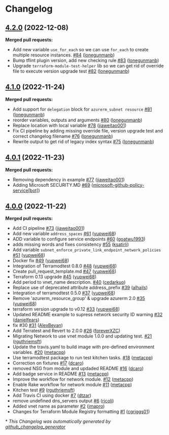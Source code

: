 # Changelog

## [4.2.0](https://github.com/Azure/terraform-azurerm-network/tree/4.2.0) (2022-12-08)

**Merged pull requests:**

- Add new variable `use_for_each` so we can use `for_each` to create multiple resource instances. [\#84](https://github.com/Azure/terraform-azurerm-network/pull/84) ([lonegunmanb](https://github.com/lonegunmanb))
- Bump tflint plugin version, add new checking rule [\#83](https://github.com/Azure/terraform-azurerm-network/pull/83) ([lonegunmanb](https://github.com/lonegunmanb))
- Upgrade `terraform-module-test-helper` lib so we can get rid of override file to execute version upgrade test [\#82](https://github.com/Azure/terraform-azurerm-network/pull/82) ([lonegunmanb](https://github.com/lonegunmanb))

## [4.1.0](https://github.com/Azure/terraform-azurerm-network/tree/4.1.0) (2022-11-24)

**Merged pull requests:**

- Add support for `delegation` block for `azurerm_subnet resource` [\#81](https://github.com/Azure/terraform-azurerm-network/pull/81) ([lonegunmanb](https://github.com/lonegunmanb))
- reorder variables, outputs and arguments [\#80](https://github.com/Azure/terraform-azurerm-network/pull/80) ([lonegunmanb](https://github.com/lonegunmanb))
- Replace location with local variable [\#78](https://github.com/Azure/terraform-azurerm-network/pull/78) ([jiaweitao001](https://github.com/jiaweitao001))
- Fix CI pipeline by adding missing override file, version upgrade test and correct changelog filename [\#76](https://github.com/Azure/terraform-azurerm-network/pull/76) ([lonegunmanb](https://github.com/lonegunmanb))
- Rewrite output to get rid of legacy index syntax [\#75](https://github.com/Azure/terraform-azurerm-network/pull/75) ([lonegunmanb](https://github.com/lonegunmanb))

## [4.0.1](https://github.com/Azure/terraform-azurerm-network/tree/4.0.1) (2022-11-23)

**Merged pull requests:**

- Removing dependency in example [\#77](https://github.com/Azure/terraform-azurerm-network/pull/77) ([jiaweitao001](https://github.com/jiaweitao001))
- Adding Microsoft SECURITY.MD [\#69](https://github.com/Azure/terraform-azurerm-network/pull/69) ([microsoft-github-policy-service[bot]](https://github.com/apps/microsoft-github-policy-service))

## [4.0.0](https://github.com/Azure/terraform-azurerm-network/tree/4.0.0) (2022-11-22)

**Merged pull requests:**

- Add CI pipeline [\#73](https://github.com/Azure/terraform-azurerm-network/pull/73) ([jiaweitao001](https://github.com/jiaweitao001))
- Add new variable `address_spaces` [\#61](https://github.com/Azure/terraform-azurerm-network/pull/61) ([yupwei68](https://github.com/yupwei68))
- ADD variable to configure service endpoints [\#60](https://github.com/Azure/terraform-azurerm-network/pull/60) ([goatwu1993](https://github.com/goatwu1993))
- adds missing words and fixes consistency [\#55](https://github.com/Azure/terraform-azurerm-network/pull/55) ([ksatirli](https://github.com/ksatirli))
- Add variable `subnet_enforce_private_link_endpoint_network_policies` [\#51](https://github.com/Azure/terraform-azurerm-network/pull/51) ([yupwei68](https://github.com/yupwei68))
- Docker fix [\#49](https://github.com/Azure/terraform-azurerm-network/pull/49) ([yupwei68](https://github.com/yupwei68))
- Integration of Terramodtest 0.8.0 [\#48](https://github.com/Azure/terraform-azurerm-network/pull/48) ([yupwei68](https://github.com/yupwei68))
- Create pull\_request\_template.md [\#47](https://github.com/Azure/terraform-azurerm-network/pull/47) ([yupwei68](https://github.com/yupwei68))
- Terraform 0.13 upgrade [\#45](https://github.com/Azure/terraform-azurerm-network/pull/45) ([yupwei68](https://github.com/yupwei68))
- Add period to vnet\_name description. [\#40](https://github.com/Azure/terraform-azurerm-network/pull/40) ([cedarkuo](https://github.com/cedarkuo))
- Replace use of deprecated attribute address\_prefix [\#39](https://github.com/Azure/terraform-azurerm-network/pull/39) ([alhails](https://github.com/alhails))
- Integration of terramodtest 0.5.0 [\#37](https://github.com/Azure/terraform-azurerm-network/pull/37) ([yupwei68](https://github.com/yupwei68))
- Remove 'azurerm\_resource\_group' & upgrade azurerm 2.0 [\#35](https://github.com/Azure/terraform-azurerm-network/pull/35) ([yupwei68](https://github.com/yupwei68))
- terraform version upgrade to v0.12 [\#33](https://github.com/Azure/terraform-azurerm-network/pull/33) ([yupwei68](https://github.com/yupwei68))
- Updated README example to supress network security ID warning [\#32](https://github.com/Azure/terraform-azurerm-network/pull/32) ([danielfears](https://github.com/danielfears))
- fix \#30 [\#31](https://github.com/Azure/terraform-azurerm-network/pull/31) ([AlexBevan](https://github.com/AlexBevan))
- Add Terratest and Revert to 2.0.0 [\#26](https://github.com/Azure/terraform-azurerm-network/pull/26) ([foreverXZC](https://github.com/foreverXZC))
- Migrating Network to use vnet module 1.0.0 and updating test. [\#21](https://github.com/Azure/terraform-azurerm-network/pull/21) ([rguthriemsft](https://github.com/rguthriemsft))
- Update the travis.yaml to build image with pre-defined environment variables. [\#20](https://github.com/Azure/terraform-azurerm-network/pull/20) ([metacpp](https://github.com/metacpp))
- Use terramodtest package to run test kitchen tasks. [\#18](https://github.com/Azure/terraform-azurerm-network/pull/18) ([metacpp](https://github.com/metacpp))
- Correction on fixtures [\#17](https://github.com/Azure/terraform-azurerm-network/pull/17) ([dcaro](https://github.com/dcaro))
- removed NSG from module and updaded README [\#16](https://github.com/Azure/terraform-azurerm-network/pull/16) ([dcaro](https://github.com/dcaro))
- Add badge service in README [\#13](https://github.com/Azure/terraform-azurerm-network/pull/13) ([metacpp](https://github.com/metacpp))
- Improve the workflow for network module. [\#12](https://github.com/Azure/terraform-azurerm-network/pull/12) ([metacpp](https://github.com/metacpp))
- Enable Rake workflow for network module [\#11](https://github.com/Azure/terraform-azurerm-network/pull/11) ([metacpp](https://github.com/metacpp))
- Kitchen test [\#9](https://github.com/Azure/terraform-azurerm-network/pull/9) ([rguthriemsft](https://github.com/rguthriemsft))
- Add Travis CI using docker [\#7](https://github.com/Azure/terraform-azurerm-network/pull/7) ([dtzar](https://github.com/dtzar))
- remove undefined dns\_servers output [\#6](https://github.com/Azure/terraform-azurerm-network/pull/6) ([ricoli](https://github.com/ricoli))
- Added vnet name as parameter [\#2](https://github.com/Azure/terraform-azurerm-network/pull/2) ([jmapro](https://github.com/jmapro))
- Changes for Terraform Module Registry formatting [\#1](https://github.com/Azure/terraform-azurerm-network/pull/1) ([cgriggs01](https://github.com/cgriggs01))



\* *This Changelog was automatically generated by [github_changelog_generator](https://github.com/github-changelog-generator/github-changelog-generator)*
